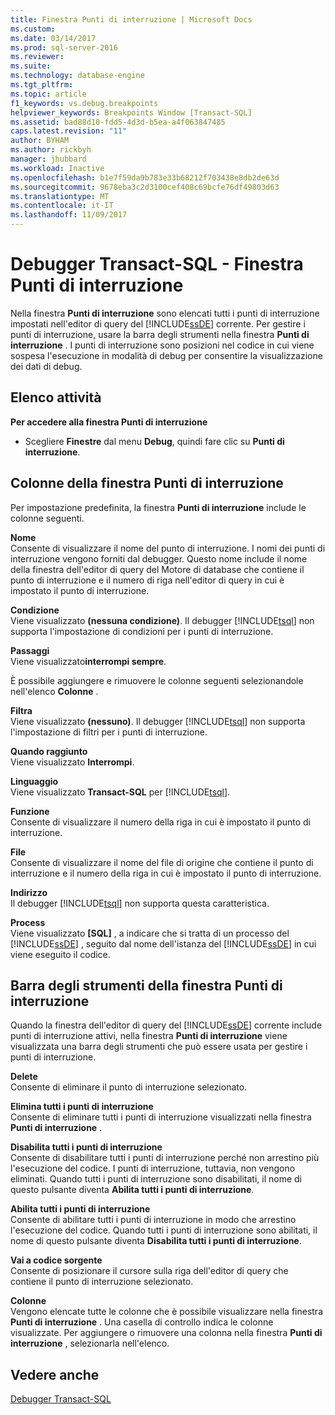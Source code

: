 ```yaml
---
title: Finestra Punti di interruzione | Microsoft Docs
ms.custom: 
ms.date: 03/14/2017
ms.prod: sql-server-2016
ms.reviewer: 
ms.suite: 
ms.technology: database-engine
ms.tgt_pltfrm: 
ms.topic: article
f1_keywords: vs.debug.breakpoints
helpviewer_keywords: Breakpoints Window [Transact-SQL]
ms.assetid: bad88d10-fdd5-4d3d-b5ea-a4f063847485
caps.latest.revision: "11"
author: BYHAM
ms.author: rickbyh
manager: jhubbard
ms.workload: Inactive
ms.openlocfilehash: b1e7f59da9b783e33b68212f703438e8db2de63d
ms.sourcegitcommit: 9678eba3c2d3100cef408c69bcfe76df49803d63
ms.translationtype: MT
ms.contentlocale: it-IT
ms.lasthandoff: 11/09/2017
---
```

# <a name="transact-sql-debugger---breakpoints-window"></a>Debugger Transact-SQL - Finestra Punti di interruzione
  Nella finestra **Punti di interruzione** sono elencati tutti i punti di interruzione impostati nell'editor di query del [!INCLUDE[ssDE](../../includes/ssde-md.md)] corrente. Per gestire i punti di interruzione, usare la barra degli strumenti nella finestra **Punti di interruzione** . I punti di interruzione sono posizioni nel codice in cui viene sospesa l'esecuzione in modalità di debug per consentire la visualizzazione dei dati di debug.  
  
## <a name="task-list"></a>Elenco attività  
 **Per accedere alla finestra Punti di interruzione**  
  
-   Scegliere **Finestre** dal menu **Debug**, quindi fare clic su **Punti di interruzione**.  
  
## <a name="breakpoints-window-columns"></a>Colonne della finestra Punti di interruzione  
 Per impostazione predefinita, la finestra **Punti di interruzione** include le colonne seguenti.  
  
 **Nome**  
 Consente di visualizzare il nome del punto di interruzione. I nomi dei punti di interruzione vengono forniti dal debugger. Questo nome include il nome della finestra dell'editor di query del Motore di database che contiene il punto di interruzione e il numero di riga nell'editor di query in cui è impostato il punto di interruzione.  
  
 **Condizione**  
 Viene visualizzato **(nessuna condizione)**. Il debugger [!INCLUDE[tsql](../../includes/tsql-md.md)] non supporta l'impostazione di condizioni per i punti di interruzione.  
  
 **Passaggi**  
 Viene visualizzato**interrompi sempre**.  
  
 È possibile aggiungere e rimuovere le colonne seguenti selezionandole nell'elenco **Colonne** .  
  
 **Filtra**  
 Viene visualizzato **(nessuno)**. Il debugger [!INCLUDE[tsql](../../includes/tsql-md.md)] non supporta l'impostazione di filtri per i punti di interruzione.  
  
 **Quando raggiunto**  
 Viene visualizzato **Interrompi**.  
  
 **Linguaggio**  
 Viene visualizzato **Transact-SQL** per [!INCLUDE[tsql](../../includes/tsql-md.md)].  
  
 **Funzione**  
 Consente di visualizzare il numero della riga in cui è impostato il punto di interruzione.  
  
 **File**  
 Consente di visualizzare il nome del file di origine che contiene il punto di interruzione e il numero della riga in cui è impostato il punto di interruzione.  
  
 **Indirizzo**  
 Il debugger [!INCLUDE[tsql](../../includes/tsql-md.md)] non supporta questa caratteristica.  
  
 **Process**  
 Viene visualizzato **[SQL]** , a indicare che si tratta di un processo del [!INCLUDE[ssDE](../../includes/ssde-md.md)] , seguito dal nome dell'istanza del [!INCLUDE[ssDE](../../includes/ssde-md.md)] in cui viene eseguito il codice.  
  
## <a name="breakpoints-window-toolbar"></a>Barra degli strumenti della finestra Punti di interruzione  
 Quando la finestra dell'editor di query del [!INCLUDE[ssDE](../../includes/ssde-md.md)] corrente include punti di interruzione attivi, nella finestra **Punti di interruzione** viene visualizzata una barra degli strumenti che può essere usata per gestire i punti di interruzione.  
  
 **Delete**  
 Consente di eliminare il punto di interruzione selezionato.  
  
 **Elimina tutti i punti di interruzione**  
 Consente di eliminare tutti i punti di interruzione visualizzati nella finestra **Punti di interruzione** .  
  
 **Disabilita tutti i punti di interruzione**  
 Consente di disabilitare tutti i punti di interruzione perché non arrestino più l'esecuzione del codice. I punti di interruzione, tuttavia, non vengono eliminati. Quando tutti i punti di interruzione sono disabilitati, il nome di questo pulsante diventa **Abilita tutti i punti di interruzione**.  
  
 **Abilita tutti i punti di interruzione**  
 Consente di abilitare tutti i punti di interruzione in modo che arrestino l'esecuzione del codice. Quando tutti i punti di interruzione sono abilitati, il nome di questo pulsante diventa **Disabilita tutti i punti di interruzione**.  
  
 **Vai a codice sorgente**  
 Consente di posizionare il cursore sulla riga dell'editor di query che contiene il punto di interruzione selezionato.  
  
 **Colonne**  
 Vengono elencate tutte le colonne che è possibile visualizzare nella finestra **Punti di interruzione** . Una casella di controllo indica le colonne visualizzate. Per aggiungere o rimuovere una colonna nella finestra **Punti di interruzione** , selezionarla nell'elenco.  
  
## <a name="see-also"></a>Vedere anche  
 [Debugger Transact-SQL](../../relational-databases/scripting/transact-sql-debugger.md)  
  
  
